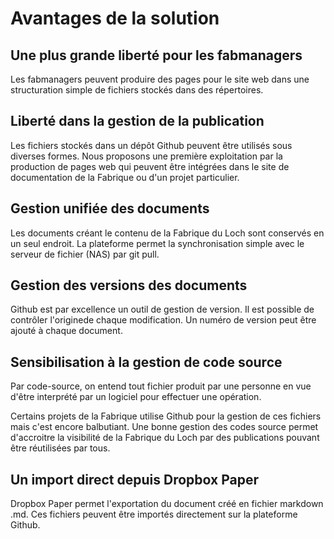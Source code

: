 # Avantages de la solution

## Une plus grande liberté pour les fabmanagers
Les fabmanagers peuvent produire des pages pour le site web dans une structuration
simple de fichiers stockés dans des répertoires.

## Liberté dans la gestion de la publication
Les fichiers stockés dans un dépôt Github peuvent être utilisés sous diverses formes.
Nous proposons une première exploitation par la production de pages web qui peuvent être
intégrées dans le site de documentation de la Fabrique ou d'un projet particulier.

## Gestion unifiée des documents
Les documents créant le contenu de la Fabrique du Loch sont conservés en un seul endroit.
La plateforme permet la synchronisation simple avec le serveur de fichier (NAS) par git pull.

## Gestion des versions des documents
Github est par excellence un outil de gestion de version. Il est possible de contrôler l'originede chaque modification.
Un numéro de version peut être ajouté à chaque document.

## Sensibilisation à la gestion de code source
Par code-source, on entend tout fichier produit par une personne en vue d'être interprété
par un logiciel pour effectuer une opération.

Certains projets de la Fabrique utilise Github pour la gestion de ces fichiers mais
c'est encore balbutiant. Une bonne gestion des codes source permet d'accroitre la visibilité
de la Fabrique du Loch par des publications pouvant être réutilisées par tous.

## Un import direct depuis Dropbox Paper
Dropbox Paper permet l'exportation du document créé en fichier markdown .md.
Ces fichiers peuvent être importés directement sur la plateforme Github.

